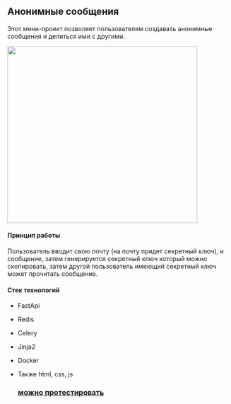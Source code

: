 ## Анонимные сообщения

Этот мини-проект позволяет пользователям создавать анонимные сообщения и делиться ими с другими. 


<img src="https://github.com/xaslx/Amessage/assets/32821819/c8542e1b-8827-4f99-9dc4-77acf7bfac3d" width="430" height="400">

#### Принцип работы
Пользователь вводит свою почту (на почту придет секретный ключ), и сообщение, затем генерируется секретный ключ который можно скопировать, 
затем другой пользователь имеющий секретный ключ может прочитать сообщение.


#### Стек технологий
- FastApi
- Redis
- Celery
- Jinja2
- Docker
- Также html, css, js

  ### [можно протестировать](https://amessage-5os3.onrender.com/message/create)
